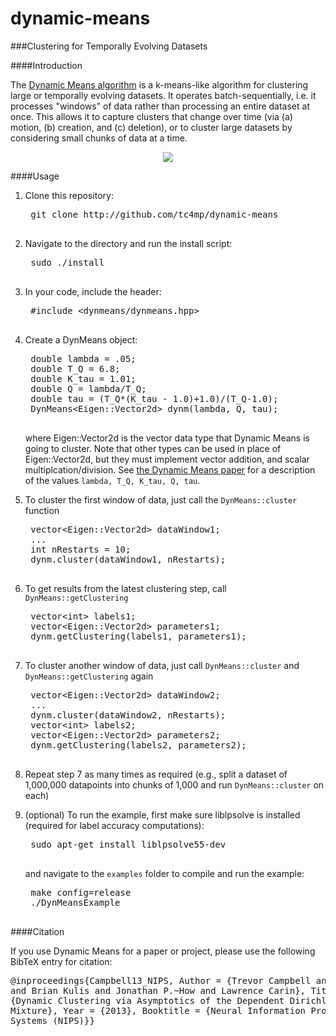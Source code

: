 dynamic-means
=============

###Clustering for Temporally Evolving Datasets

####Introduction

The [Dynamic Means algorithm](http://arxiv.org/abs/1305.6659) is a k-means-like algorithm for clustering large or temporally evolving datasets.
It operates batch-sequentially, i.e. it processes "windows" of data rather than processing an entire dataset
at once. This allows it to capture clusters that change over time (via (a) motion, (b) creation, and (c) deletion), or to
cluster large datasets by considering small chunks of data at a time.

<p align="center">
<img src="https://github.com/tc4mp/dynamic-means/blob/master/imgs/clustermotion.png?raw=true"/>
</p>


####Usage
1. Clone this repository:
	<pre>
    git clone http://github.com/tc4mp/dynamic-means
    </pre>

2. Navigate to the directory and run the install script:
	<pre>
	sudo ./install
	</pre>
3. In your code, include the header:
	<pre>
	#include &lt;dynmeans/dynmeans.hpp>
	</pre>
4. Create a DynMeans object:
	<pre>
	double lambda = .05;
	double T_Q = 6.8;
	double K_tau = 1.01;
	double Q = lambda/T_Q;
	double tau = (T_Q*(K_tau - 1.0)+1.0)/(T_Q-1.0);
	DynMeans&lt;Eigen::Vector2d> dynm(lambda, Q, tau);
	</pre>
	where Eigen::Vector2d is the vector data type that Dynamic Means is going to cluster.
	Note that other types can be used in place of Eigen::Vector2d, but they must
	implement vector addition, and scalar multiplcation/division.
	See [the Dynamic Means paper](http://arxiv.org/abs/1305.6659) for a description
	of the values `lambda, T_Q, K_tau, Q, tau`.

5. To cluster the first window of data, just call the `DynMeans::cluster` function
	<pre>
	vector&lt;Eigen::Vector2d> dataWindow1;
	...
	int nRestarts = 10;
	dynm.cluster(dataWindow1, nRestarts);
	</pre>

6. To get results from the latest clustering step, call `DynMeans::getClustering`
	<pre>
	vector&lt;int> labels1;
	vector&lt;Eigen::Vector2d> parameters1;
	dynm.getClustering(labels1, parameters1);
	</pre>

7. To cluster another window of data, just call `DynMeans::cluster` and `DynMeans::getClustering` again
	<pre>
	vector&lt;Eigen::Vector2d> dataWindow2;
	...
	dynm.cluster(dataWindow2, nRestarts);
	vector&lt;int> labels2;
	vector&lt;Eigen::Vector2d> parameters2;
	dynm.getClustering(labels2, parameters2);
	</pre>

8. Repeat step 7 as many times as required (e.g., split a dataset of 1,000,000 datapoints into chunks of 1,000 and run `DynMeans::cluster` on each)

7. (optional) To run the example, first make sure liblpsolve is installed (required for label accuracy computations):
	<pre>
	sudo apt-get install liblpsolve55-dev
	</pre>
	and navigate to the `examples` folder to compile and run the example:
	<pre>
	make config=release
	./DynMeansExample
	</pre>

####Citation

If you use Dynamic Means for a paper or project, please use the following BibTeX entry for citation:
	<pre>
    @inproceedings{Campbell13_NIPS,
    	Author = {Trevor Campbell and Miao Liu and Brian Kulis and Jonathan P.~How and Lawrence Carin},
    	Title = {Dynamic Clustering via Asymptotics of the Dependent Dirichlet Process Mixture},
    	Year = {2013},
    	Booktitle = {Neural Information Processing Systems (NIPS)}}
   	</pre>



